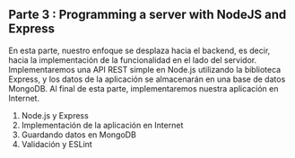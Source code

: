 ## Parte 3 : Programming a server with NodeJS and Express

En esta parte, nuestro enfoque se desplaza hacia el backend, es decir, hacia la implementación de la funcionalidad en el lado del servidor. Implementaremos una API REST simple en Node.js utilizando la biblioteca Express, y los datos de la aplicación se almacenarán en una base de datos MongoDB. Al final de esta parte, implementaremos nuestra aplicación en Internet.

1. Node.js y Express
1. Implementación de la aplicación en Internet
1. Guardando datos en MongoDB
1. Validación y ESLint
